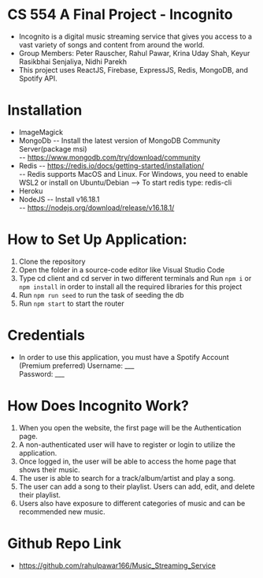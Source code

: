 # CS 554 A Final Project - Incognito
- Incognito is a digital music streaming service that gives you access to a vast variety of songs and content from around the world.
- Group Members: Peter Rauscher, Rahul Pawar, Krina Uday Shah, Keyur Rasikbhai Senjaliya, Nidhi Parekh
- This project uses ReactJS, Firebase, ExpressJS, Redis, MongoDB, and Spotify API.

# Installation
- ImageMagick
- MongoDb
-- Install the latest version of MongoDB Community Server(package msi)<br/>
-- https://www.mongodb.com/try/download/community<br/>
- Redis
-- https://redis.io/docs/getting-started/installation/<br/>
-- Redis supports MacOS and Linux. For Windows, you need to enable WSL2 or install on Ubuntu/Debian
--> To start redis type: redis-cli 
- Heroku
- NodeJS
-- Install v16.18.1<br/>
-- https://nodejs.org/download/release/v16.18.1/<br/>

# How to Set Up Application:

1. Clone the repository
2. Open the folder in a source-code editor like Visual Studio Code
3. Type cd client and cd server in two different terminals and Run `npm i` or `npm install` in order to install all the required libraries for this project
4. Run `npm run seed` to run the task of seeding the db
5. Run `npm start` to start the router

# Credentials
- In order to use this application, you must have a Spotify Account (Premium preferred)
Username: ___
<br/>Password: ___<br/>

# How Does Incognito Work?
1. When you open the website, the first page will be the Authentication page.
2. A non-authenticated user will have to register or login to utilize the application.
3. Once logged in, the user will be able to access the home page that shows their music.
4. The user is able to search for a track/album/artist and play a song.
5. The user can add a song to their playlist. Users can add, edit, and delete their playlist.
6. Users also have exposure to different categories of music and can be recommended new music.

# Github Repo Link

- https://github.com/rahulpawar166/Music_Streaming_Service
